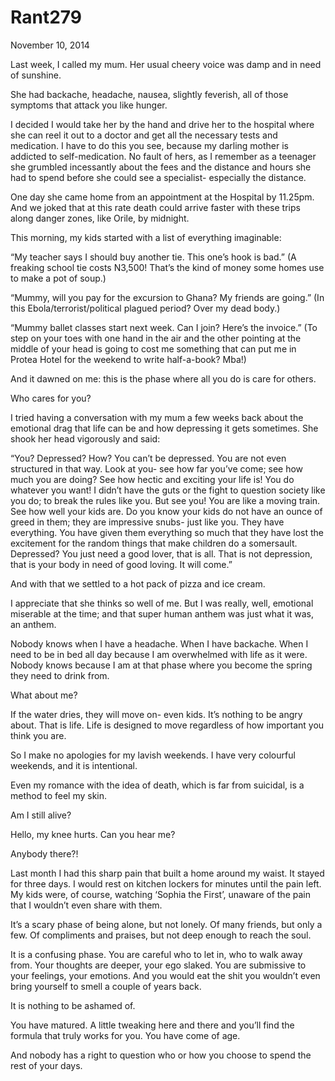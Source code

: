 # Rant279


November 10, 2014

Last week, I called my mum. Her usual cheery voice was damp and in need of sunshine.

She had backache, headache, nausea, slightly feverish, all of those symptoms that attack you like hunger.

I decided I would take her by the hand and drive her to the hospital where she can reel it out to a doctor and get all the necessary tests and medication. I have to do this you see, because my darling mother is addicted to self-medication. No fault of hers, as I remember as a teenager she grumbled incessantly about the fees and the distance and hours she had to spend before she could see a specialist- especially the distance.

One day she came home from an appointment at the Hospital by 11.25pm. And we joked that at this rate death could arrive faster with these trips along danger zones, like Orile, by midnight.

This morning, my kids started with a list of everything imaginable:

“My teacher says I should buy another tie. This one’s hook is bad.” 
(A freaking school tie costs N3,500! That’s the kind of money some homes use to make a pot of soup.)

“Mummy, will you pay for the excursion to Ghana? My friends are going.” 
(In this Ebola/terrorist/political plagued period? Over my dead body.)

“Mummy ballet classes start next week. Can I join? Here’s the invoice.” 
(To step on your toes with one hand in the air and the other pointing at the middle of your head is going to cost me something that can put me in Protea Hotel for the weekend to write half-a-book? Mba!)

And it dawned on me: this is the phase where all you do is care for others. 

Who cares for you?

I tried having a conversation with my mum a few weeks back about the emotional drag that life can be and how depressing it gets sometimes. She shook her head vigorously and said:

“You? Depressed? How? You can’t be depressed. You are not even structured in that way. Look at you- see how far you’ve come; see how much you are doing? See how hectic and exciting your life is! You do whatever you want! I didn’t have the guts or the fight to question society like you do; to break the rules like you. But see you! You are like a moving train.  See how well your kids are. Do you know your kids do not have an ounce of greed in them; they are impressive snubs- just like you. They have everything. You have given them everything so much that they have lost the excitement for the random things that make children do a somersault. Depressed? You just need a good lover, that is all. That is not depression, that is your body in need of good loving. It will come.”

And with that we settled to a hot pack of pizza and ice cream.

I appreciate that she thinks so well of me. But I was really, well, emotional miserable at the time; and that super human anthem was just what it was, an anthem.

Nobody knows when I have a headache. When I have backache. When I need to be in bed all day because I am overwhelmed with life as it were. Nobody knows because I am at that phase where you become the spring they need to drink from.

What about me?

If the water dries, they will move on- even kids. It’s nothing to be angry about. That is life. Life is designed to move regardless of how important you think you are.

So I make no apologies for my lavish weekends. I have very colourful weekends, and it is intentional.

Even my romance with the idea of death, which is far from suicidal, is a method to feel my skin. 

Am I still alive? 

Hello, my knee hurts. Can you hear me?

Anybody there?!

Last month I had this sharp pain that built a home around my waist. It stayed for three days. I would rest on kitchen lockers for minutes until the pain left. My kids were, of course, watching ‘Sophia the First’, unaware of the pain that I wouldn’t even share with them.

It’s a scary phase of being alone, but not lonely. Of many friends, but only a few. Of compliments and praises, but not deep enough to reach the soul.

It is a confusing phase. You are careful who to let in, who to walk away from. Your thoughts are deeper, your ego slaked. You are submissive to your feelings, your emotions. And you would eat the shit you wouldn’t even bring yourself to smell a couple of years back.

It is nothing to be ashamed of. 

You have matured. A little tweaking here and there and you’ll find the formula that truly works for you. You have come of age.

And nobody has a right to question who or how you choose to spend the rest of your days.